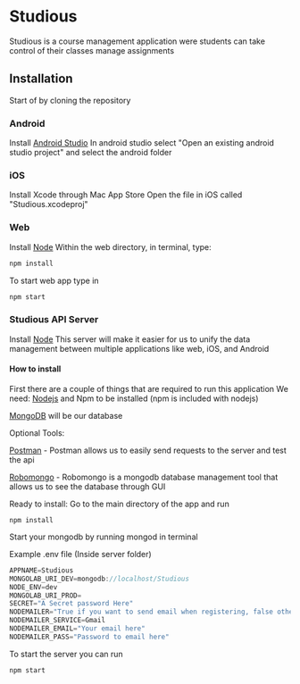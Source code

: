 # Studious
Studious is a course management application were students can take control of their classes manage assignments

## Installation
Start of by cloning the repository

### Android

Install [Android Studio](https://developer.android.com/studio/index.html)
In android studio select "Open an existing android studio project" and select the android folder

### iOS

Install Xcode through Mac App Store
Open the file in iOS called "Studious.xcodeproj"

### Web
Install [Node](https://nodejs.org/en/)
Within the web directory, in terminal, type: 
```javascript
npm install
```
To start web app type in
```javascript
npm start
```
### Studious API Server
Install [Node](https://nodejs.org/en/)
This server will make it easier for us to unify the data management between
multiple applications like web, iOS, and Android

#### How to install
First there are a couple of things that are required to run this application
We need:
[Nodejs](https://nodejs.org/en/) and Npm to be installed (npm is included with nodejs)

[MongoDB](https://www.mongodb.com/download-center?jmp=nav) will be our database

Optional Tools:

[Postman](https://www.getpostman.com/) - Postman allows us to easily send requests to the server and test the api

[Robomongo](https://robomongo.org/) - Robomongo is a mongodb database management tool that allows us to see the database through GUI

Ready to install:
Go to the main directory of the app and run 
```javacript
npm install
```
Start your mongodb by running mongod in terminal

Example .env file (Inside server folder)

```javascript
APPNAME=Studious
MONGOLAB_URI_DEV=mongodb://localhost/Studious
NODE_ENV=dev
MONGOLAB_URI_PROD=
SECRET="A Secret password Here"
NODEMAILER="True if you want to send email when registering, false otherwise"
NODEMAILER_SERVICE=Gmail
NODEMAILER_EMAIL="Your email here"
NODEMAILER_PASS="Password to email here"
```
To start the server you can run
```javascript
npm start
```